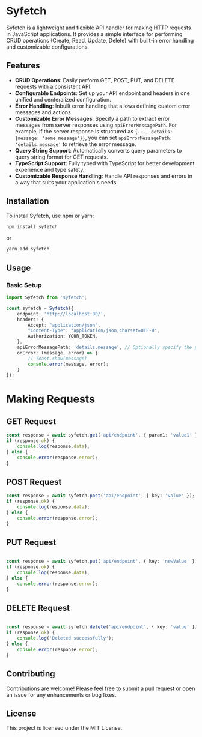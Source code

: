# Syfetch

Syfetch is a lightweight and flexible API handler for making HTTP requests in JavaScript applications. It provides a simple interface for performing CRUD operations (Create, Read, Update, Delete) with built-in error handling and customizable configurations.

## Features

- **CRUD Operations**: Easily perform GET, POST, PUT, and DELETE requests with a consistent API.
- **Configurable Endpoints**: Set up your API endpoint and headers in one unified and centeralized configuration.
- **Error Handling**: Inbuilt error handling that allows defining custom error messages and actions.
- **Customizable Error Messages**: Specify a path to extract error messages from server responses using `apiErrorMessagePath`. For example, if the server response is structured as `{..., details: {message: 'some message'}}`, you can set `apiErrorMessagePath: 'details.message'` to retrieve the error message.
- **Query String Support**: Automatically converts query parameters to query string format for GET requests.
- **TypeScript Support**: Fully typed with TypeScript for better development experience and type safety.
- **Customizable Response Handling**: Handle API responses and errors in a way that suits your application's needs.

## Installation

To install Syfetch, use npm or yarn:

```bash
npm install syfetch
```
or
```bash
yarn add syfetch
```
## Usage

### Basic Setup

```typescript
import Syfetch from 'syfetch';

const syfetch = Syfetch({
    endpoint: 'http://localhost:80/',
    headers: {
        Accept: "application/json",
        "Content-Type": "application/json;charset=UTF-8",
        Authorization: YOUR_TOKEN,
    },
    apiErrorMessagePath: 'details.message', // Optionally specify the path for error messages
    onError: (message, error) => {
        // Toast.show(message)
        console.error(message, error);
    }
});
```
# Making Requests

## GET Request

```typescript
const response = await syfetch.get('api/endpoint', { param1: 'value1' });
if (response.ok) {
    console.log(response.data);
} else {
    console.error(response.error);
}
```
## POST Request

```typescript
const response = await syfetch.post('api/endpoint', { key: 'value' });
if (response.ok) {
    console.log(response.data);
} else {
    console.error(response.error);
}
```

## PUT Request

```typescript

const response = await syfetch.put('api/endpoint', { key: 'newValue' });
if (response.ok) {
    console.log(response.data);
} else {
    console.error(response.error);
}
```
## DELETE Request

```typescript

const response = await syfetch.delete('api/endpoint', { key: 'value' });
if (response.ok) {
    console.log('Deleted successfully');
} else {
    console.error(response.error);
}
```
## Contributing

Contributions are welcome! Please feel free to submit a pull request or open an issue for any enhancements or bug fixes.

## License
This project is licensed under the MIT License.